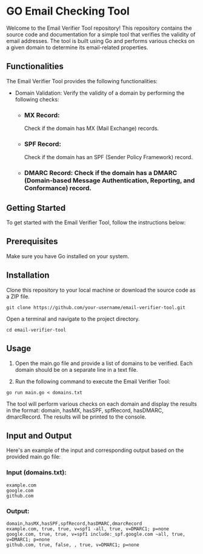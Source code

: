 # GO Email Checking Tool

Welcome to the Email Verifier Tool repository! This repository contains the source code and documentation for a simple tool that verifies the validity of email addresses. The tool is built using Go and performs various checks on a given domain to determine its email-related properties.

## Functionalities
The Email Verifier Tool provides the following functionalities:

- Domain Validation:
   Verify the validity of a domain by performing the following checks:
   - ### MX Record:
      Check if the domain has MX (Mail Exchange) records.
   - ### SPF Record:
      Check if the domain has an SPF (Sender Policy Framework) record.
   - ### DMARC Record: Check if the domain has a DMARC (Domain-based Message Authentication, Reporting, and Conformance) record.

## Getting Started
To get started with the Email Verifier Tool, follow the instructions below:

## Prerequisites
Make sure you have Go installed on your system.

## Installation
Clone this repository to your local machine or download the source code as a ZIP file.

```
git clone https://github.com/your-username/email-verifier-tool.git
```

Open a terminal and navigate to the project directory.

```
cd email-verifier-tool
```

## Usage
1. Open the main.go file and provide a list of domains to be verified. Each domain should be on a separate line in a text file.

2. Run the following command to execute the Email Verifier Tool:

```
go run main.go < domains.txt
```

The tool will perform various checks on each domain and display the results in the format: domain, hasMX, hasSPF, spfRecord, hasDMARC, dmarcRecord. The results will be printed to the console.

## Input and Output

 Here's an example of the input and corresponding output based on the provided main.go file:
### Input (domains.txt):

 ```
example.com
google.com
github.com
```

### Output:

```
domain,hasMX,hasSPF,spfRecord,hasDMARC,dmarcRecord
example.com, true, true, v=spf1 -all, true, v=DMARC1; p=none
google.com, true, true, v=spf1 include:_spf.google.com ~all, true, v=DMARC1; p=none
github.com, true, false, , true, v=DMARC1; p=none
```



